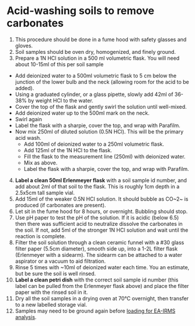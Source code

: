 # Acid-washing soils to remove carbonates

1. This procedure should be done in a fume hood with safety glasses and gloves.
2. Soil samples should be oven dry, homogenized, and finely ground.
3. Prepare a 1N HCl solution in a 500 ml volumetric flask. You will need about 10-15ml of this per soil sample
  - Add deionized water to a 500ml volumetric flask to 5 cm below the junction of the lower bulb and the neck (allowing room for the acid to be added).
  - Using a graduated cylinder, or a glass pipette, slowly add 42ml of 36-38% by weight HCl to the water.
  - Cover the top of the flask and gently swirl the solution until well-mixed.
  - Add deionized water up to the 500ml mark on the neck.
  - Swirl again
  - Label the flask with a sharpie, cover the top, and wrap with Parafilm.
- Now mix 250ml of diluted solution (0.5N HCl). This will be the primary acid wash.
  - Add 100ml of deionized water to a 250ml volumetric flask.
  - Add 125ml of the 1N HCl to the flask.
  - Fill the flask to the measurement line (250ml) with deionized water.
  - Mix as above.
  - Label the flask with a sharpie, cover the top, and wrap with Parafilm.
4. **Label a clean 50ml Erlenmeyer flask** with a soil sample id number, and add about 2ml of that soil to the flask. This is roughly 1cm depth in a 2.5x5cm tall sample vial.
5. Add 15ml of the weaker 0.5N HCl solution. It should bubble as CO~2~ is produced (if carbonates are present).
6. Let sit in the fume hood for 8 hours, or overnight. Bubbling should stop.
7. Use pH paper to test the pH of the solution. If it is acidic (below 6.5) then there was sufficient acid to neutralize dissolve the carbonates in the soil. If not, add 5ml of the stronger 1N HCl solution and wait until the reaction is complete.
8. Filter the soil solution through a clean ceramic funnel with a #30 glass filter paper (5.5cm diameter), smooth side up, into a 1-2L filter flask (Erlenmeyer with a sidearm). The sidearm can be attached to a water aspirator or a vacuum to aid filtration.
9. Rinse 5 times with ~10ml of deionized water each time. You an estimate, but be sure the soil is well rinsed.
10. **Label a clean petri dish** with the correct soil sample id number (this label can be pulled from the Erlenmeyer flask above) and place the filter paper with the rinsed soil in it.
11. Dry all the soil samples in a drying oven at 70°C overnight, then transfer to a new labelled storage vial.
12. Samples may need to be ground again before [loading for EA-IRMS analysis](ea-irms_soilprep.md).
